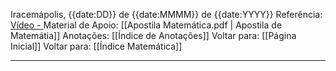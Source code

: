 Iracemápolis, {{date:DD}} de {{date:MMMM}} de {{date:YYYY}}
Referência: [Vídeo - ]()
Material de Apoio: [[Apostila Matemática.pdf | Apostila de Matemátia]]
Anotações: [[Índice de Anotações]]
Voltar para: [[Página Inicial]]
Voltar para: [[Índice Matemática]]
___________________
## 

